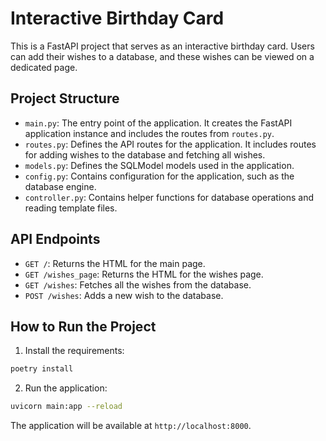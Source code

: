 # Interactive Birthday Card

This is a FastAPI project that serves as an interactive birthday card. Users can add their wishes to a database, and these wishes can be viewed on a dedicated page.

## Project Structure

- `main.py`: The entry point of the application. It creates the FastAPI application instance and includes the routes from `routes.py`.
- `routes.py`: Defines the API routes for the application. It includes routes for adding wishes to the database and fetching all wishes.
- `models.py`: Defines the SQLModel models used in the application.
- `config.py`: Contains configuration for the application, such as the database engine.
- `controller.py`: Contains helper functions for database operations and reading template files.

## API Endpoints

- `GET /`: Returns the HTML for the main page.
- `GET /wishes_page`: Returns the HTML for the wishes page.
- `GET /wishes`: Fetches all the wishes from the database.
- `POST /wishes`: Adds a new wish to the database.

## How to Run the Project

1. Install the requirements:

```bash
poetry install
```

2. Run the application:

```bash
uvicorn main:app --reload
```

The application will be available at `http://localhost:8000`.